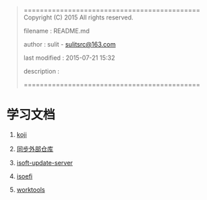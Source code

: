 > ============================================
>   Copyright (C) 2015 All rights reserved.
>
>   filename : README.md
>
>   author : sulit - sulitsrc@163.com
>
>   last modified : 2015-07-21 15:32
>
>   description :
>
> ============================================

学习文档
===

1. [koji](http://git.isoft.zhcn.cc/wangguofeng/docs/blob/master/src/koji/README.md)

2. [同步外部仓库](http://git.isoft.zhcn.cc/wangguofeng/docs/blob/master/src/rsync/README.md)

3. [isoft-update-server](http://git.isoft.zhcn.cc/wangguofeng/docs/blob/master/src/isoft-update-server/isoft-update-server.md)

4. [isoefi](http://git.isoft.zhcn.cc/wangguofeng/docs/blob/master/src/isoefi/readme.md)

5. [worktools](http://git.isoft.zhcn.cc/wangguofeng/docs/blob/master/src/work/tools.md)

